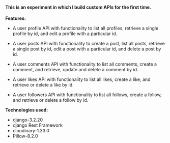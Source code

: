 #### This is an experiment in which I build custom APIs for the first time.

**Features:**

- A user profile API with functionality to list all profiles, retrieve a single profile by id, and edit a profile with a particular id.

- A user posts API with functionality to create a post, list all posts, retrieve a single post by id, edit a post with a particular id, and delete a post by id.

- A user comments API with functionality to list all comments, create a comment, and retrieve, update and delete a comment by id.

- A user likes API with functionality to list all likes, create a like, and retrieve or delete a like by id.

- A user followers API with functionality to list all follows, create a follow, and retrieve or delete a follow by id.

**Technologies used:** 

- django-3.2.20 
- django Rest Framework
- cloudinary-1.33.0 
- Pillow-8.2.0 